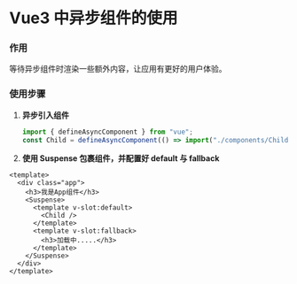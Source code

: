 # Vue3 中异步组件的使用

### 作用

等待异步组件时渲染一些额外内容，让应用有更好的用户体验。

### 使用步骤

1. **异步引入组件**
   ```javascript
   import { defineAsyncComponent } from "vue";
   const Child = defineAsyncComponent(() => import("./components/Child.vue"));
   ```
2. **使用 Suspense 包裹组件，并配置好 default 与 fallback**

```vue
<template>
  <div class="app">
    <h3>我是App组件</h3>
    <Suspense>
      <template v-slot:default>
        <Child />
      </template>
      <template v-slot:fallback>
        <h3>加载中.....</h3>
      </template>
    </Suspense>
  </div>
</template>
```
